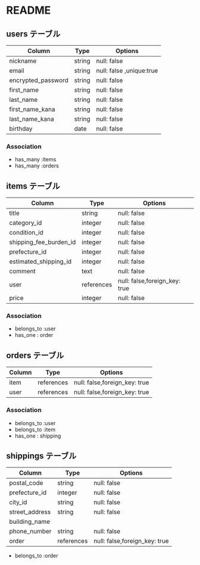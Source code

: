 # README

## users テーブル

| Column             | Type   | Options     |
| ------------------ | ------ | ----------- |
| nickname           | string | null: false |
| email              | string | null: false ,unique:true|
| encrypted_password | string | null: false |
| first_name         | string | null: false |
| last_name          | string | null: false |
| first_name_kana    | string | null: false |
| last_name_kana     | string | null: false |
| birthday           | date   | null: false |

### Association

- has_many :items
- has_many :orders


## items テーブル

| Column                | Type       | Options     |
| --------------------- | ---------  | ----------- |
| title                 | string     | null: false |
| category_id           | integer    | null: false |
| condition_id          | integer    | null: false |
| shipping_fee_burden_id| integer    | null: false |
| prefecture_id         | integer    | null: false |
| estimated_shipping_id | integer    | null: false |
| comment               | text       | null: false |
| user                  | references | null: false,foreign_key: true  |
| price                 | integer    | null: false |


### Association

- belongs_to :user
- has_one : order



## orders テーブル

| Column      | Type       | Options                        |
| -------     | ---------- | ------------------------------ |
| item        | references | null: false,foreign_key: true  |
| user        | references | null: false,foreign_key: true  |

### Association

- belongs_to :user
- belongs_to :item
- has_one : shipping



## shippings テーブル

| Column            | Type       | Options                        |
| ----------------- | ---------- | ------------------------------ |
| postal_code       | string     | null: false                    |
| prefecture_id     | integer    | null: false                    |
| city_id           | string     | null: false                    |
| street_address    | string     | null: false                    |
| building_name     | 
| phone_number      | string     | null: false                    |
| order             | references | null: false,foreign_key: true  |


- belongs_to :order